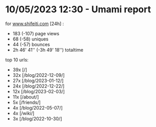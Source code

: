 # 10/05/2023 12:30 - Umami report
for www.shifeiti.com [24h] :

 - 183 (-107) page views
 - 68 (-58) uniques
 - 44 (-57) bounces
 - 2h 46' 41'' (-3h 49' 18'') totaltime


top 10 urls:
 - 39x [/]
 - 32x [/blog/2022-12-09/]
 - 27x [/blog/2023-01-12/]
 - 24x [/blog/2022-12-22/]
 - 12x [/blog/2023-02-03/]
 - 11x [/about/]
 - 5x [/friends/]
 - 4x [/blog/2022-05-07/]
 - 4x [/wiki/]
 - 3x [/blog/2022-10-30/]


